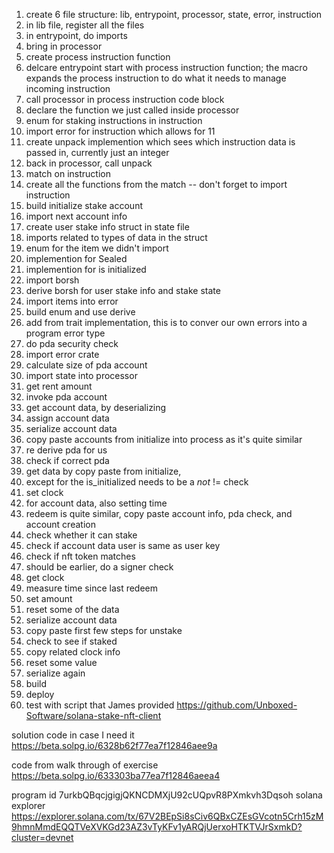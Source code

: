 1. create 6 file structure: lib, entrypoint, processor, state, error, instruction
2. in lib file, register all the files
3. in entrypoint, do imports
4. bring in processor
5. create process instruction function
6. delcare entrypoint start with process instruction function; the macro expands the process instruction to do what it needs to manage incoming instruction
7. call processor in process instruction code block
8. declare the function we just called inside processor
9. enum for staking instructions in instruction
10. import error for instruction which allows for 11
11. create unpack implemention which sees which instruction data is passed in, currently just an integer
12. back in processor, call unpack
13. match on instruction
14. create all the functions from the match -- don't forget to import instruction 
15. build initialize stake account
16. import next account info
17. create user stake info struct in state file
18. imports related to types of data in the struct
19. enum for the item we didn't import
20. implemention for Sealed
21. implemention for is initialized
22. import borsh
23. derive borsh for user stake info and stake state
24. import items into error
25. build enum and use derive
26. add from trait implementation, this is to conver our own errors into a program error type
27. do pda security check
28. import error crate
29. calculate size of pda account
30. import state into processor
31. get rent amount
32. invoke pda account
33. get account data, by deserializing
34. assign account data
35. serialize account data
36. copy paste accounts from initialize into process as it's quite similar
37. re derive pda for us
38. check if correct pda
39. get data by copy paste from initialize, 
40. except for the is_initialized needs to be a *not* != check
41. set clock
42. for account data, also setting time
43. redeem is quite similar, copy paste account info, pda check, and account creation
44. check whether it can stake
45. check if account data user is same as user key
46. check if nft token matches
47. should be earlier, do a signer check
48. get clock
49. measure time since last redeem
50. set amount 
51. reset some of the data
52. serialize account data
53. copy paste first few steps for unstake
54. check to see if staked
55. copy related clock info
56. reset some value
57. serialize again
58. build
59. deploy
60. test with script that James provided https://github.com/Unboxed-Software/solana-stake-nft-client

solution code in case I need it https://beta.solpg.io/6328b62f77ea7f12846aee9a

code from walk through of exercise https://beta.solpg.io/633303ba77ea7f12846aeea4

program id 7urkbQBqcjgigjQKNCDMXjU92cUQpvR8PXmkvh3Dqsoh
solana explorer https://explorer.solana.com/tx/67V2BEpSi8sCiv6QBxCZEsGVcotn5Crh15zM9hmnMmdEQQTVeXVKGd23AZ3vTyKFv1yARQjUerxoHTKTVJrSxmkD?cluster=devnet



